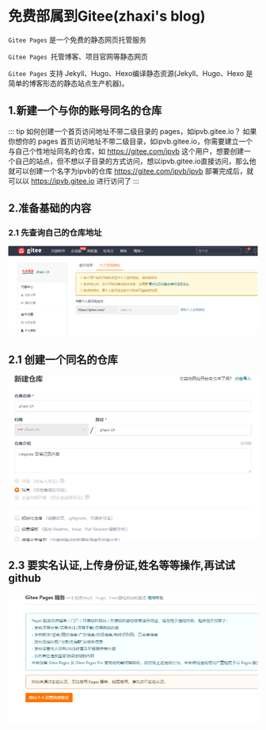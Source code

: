 # 免费部属到Gitee(zhaxi's blog)
`Gitee Pages` 是一个免费的静态网页托管服务

`Gitee Pages `托管博客、项目官网等静态网页

`Gitee Pages` 支持 Jekyll、Hugo、Hexo编译静态资源(Jekyll、Hugo、Hexo 是简单的博客形态的静态站点生产机器)。
## 1.新建一个与你的账号同名的仓库
::: tip 如何创建一个首页访问地址不带二级目录的 pages，如ipvb.gitee.io？
如果你想你的 pages 首页访问地址不带二级目录，如ipvb.gitee.io，你需要建立一个与自己个性地址同名的仓库，如 https://gitee.com/ipvb 这个用户，想要创建一个自己的站点，但不想以子目录的方式访问，想以ipvb.gitee.io直接访问，那么他就可以创建一个名字为ipvb的仓库 https://gitee.com/ipvb/ipvb 部署完成后，就可以以 https://ipvb.gitee.io 进行访问了
:::
## 2.准备基础的内容
### 2.1 先查询自己的仓库地址
![gitlee](./gitlee/gitee_01.png)
## 2.1 创建一个同名的仓库
![gitlee](./gitlee/gitee_02.png)
## 2.3 要实名认证,上传身份证,姓名等等操作,再试试github
![gitlee](./gitlee/gitee_04.png)